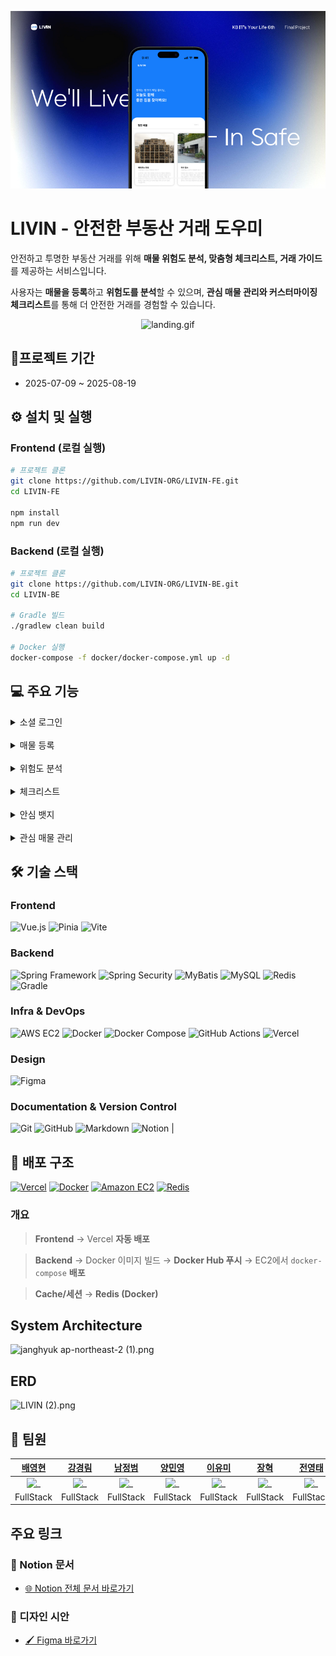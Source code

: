 ![livin_cover.png](src%2Fimage%2Flivin_cover.png)

# LIVIN - 안전한 부동산 거래 도우미

안전하고 투명한 부동산 거래를 위해 **매물 위험도 분석, 맞춤형 체크리스트, 거래 가이드**를 제공하는 서비스입니다.

사용자는 **매물을 등록**하고 **위험도를 분석**할 수 있으며, **관심 매물 관리와 커스터마이징 체크리스트**를 통해 더 안전한 거래를 경험할 수 있습니다.

<div align="center">

![landing.gif](src%2Fmain%2Fresources%2Fimage%2Flanding.gif)
</div>

## 📆프로젝트 기간

- 2025-07-09 ~ 2025-08-19

## ⚙️ 설치 및 실행

### Frontend (로컬 실행)

```bash
# 프로젝트 클론
git clone https://github.com/LIVIN-ORG/LIVIN-FE.git
cd LIVIN-FE

npm install
npm run dev
```

### Backend (로컬 실행)

```bash
# 프로젝트 클론
git clone https://github.com/LIVIN-ORG/LIVIN-BE.git
cd LIVIN-BE

# Gradle 빌드
./gradlew clean build

# Docker 실행
docker-compose -f docker/docker-compose.yml up -d
```

## 💻 주요 기능

<details>
<summary>소셜 로그인</summary>

> 카카오 · 네이버 OAuth2 소셜 로그인

<div align="center">

  ![로그인 화면](src/image/login_image.png)
</div>
</details>
<br/>

<details>
<summary>매물 등록</summary>

> 임대인 매물 등록

<div align="center">

  ![매물등록](src%2Fimage%2Fproperty_add.gif)
</div>
</details>
<br/>

<details>
<summary>위험도 분석</summary>

> 근저당권, 소유주와 임대인 일치 여부, 위반 건축물 여부, 전세가율로 매물의 위험도를 분석

<div align="center">

![risk_analysis1.png](src%2Fimage%2Frisk_analysis1.png)
![risk_analysis2.png](src%2Fimage%2Frisk_analysis2.png)
</div>
</details>
<br/>

<details>
<summary>체크리스트</summary>

> 매물의 확인하고 싶은 사항을 담는 체크리스트 생성  
> 나만의 항목을 생성하여 체크리스트 작성  
> 특정 체크리스트가 적용된 매물 조회 가능
<div align="center">

![checklist.gif](src%2Fimage%2Fchecklist.gif)
</div>
</details>
<br/>

<details>
<summary>안심 뱃지</summary>

> 안심 뱃지 클릭 시 위험도 분석 결과 제공
<div align="center">

![risk_alanysis_report.gif](src%2Fimage%2Frisk_alanysis_report.gif)
</div>
</details>
<br/>

<details>
<summary>관심 매물 관리</summary>

> 매물 즐겨찾기 및 조회
<div align="center">

![favorite_property.gif](src%2Fimage%2Ffavorite_property.gif)
</div>
</details>

## 🛠️ 기술 스택

### Frontend

![Vue.js](https://img.shields.io/badge/Vue.js-4FC08D?style=for-the-badge&logo=vue.js&logoColor=white)
![Pinia](https://img.shields.io/badge/Pinia-FFE600?style=for-the-badge&logo=pinia&logoColor=white)
![Vite](https://img.shields.io/badge/Vite-646CFF?style=for-the-badge&logo=vite&logoColor=white)

### Backend

![Spring Framework](https://img.shields.io/badge/Spring%20Framework-6DB33F?style=for-the-badge&logo=spring&logoColor=white)
![Spring Security](https://img.shields.io/badge/Spring%20Security-6DB33F?style=for-the-badge&logo=springsecurity&logoColor=white)
![MyBatis](https://img.shields.io/badge/MyBatis-ED8B00?style=for-the-badge)
![MySQL](https://img.shields.io/badge/MySQL-4479A1?style=for-the-badge&logo=mysql&logoColor=white)
![Redis](https://img.shields.io/badge/Redis-DC382D?style=for-the-badge&logo=redis&logoColor=white)
![Gradle](https://img.shields.io/badge/Gradle-02303A?style=for-the-badge&logo=gradle&logoColor=white)

### Infra & DevOps

![AWS EC2](https://img.shields.io/badge/AWS%20EC2-FF9900?style=for-the-badge&logo=amazonaws&logoColor=white)
![Docker](https://img.shields.io/badge/Docker-2496ED?style=for-the-badge&logo=docker&logoColor=white)
![Docker Compose](https://img.shields.io/badge/Docker%20Compose-2496ED?style=for-the-badge&logo=docker&logoColor=white)
![GitHub Actions](https://img.shields.io/badge/GitHub%20Actions-2088FF?style=for-the-badge&logo=githubactions&logoColor=white)
![Vercel](https://img.shields.io/badge/Vercel-000000?style=for-the-badge&logo=vercel&logoColor=white)

### Design

![Figma](https://img.shields.io/badge/Figma-F24E1E?style=for-the-badge&logo=figma&logoColor=white)

### Documentation & Version Control

![Git](https://img.shields.io/badge/Git-F05032?style=for-the-badge&logo=git&logoColor=white)
![GitHub](https://img.shields.io/badge/GitHub-181717?style=for-the-badge&logo=github&logoColor=white)
![Markdown](https://img.shields.io/badge/Markdown-000000?style=for-the-badge&logo=markdown&logoColor=white)
![Notion](https://img.shields.io/badge/Notion-000000?style=for-the-badge&logo=notion&logoColor=white)
|

## 🚀 배포 구조

[![Vercel](https://img.shields.io/badge/Vercel-000000?style=for-the-badge&logo=vercel&logoColor=white)](#)
[![Docker](https://img.shields.io/badge/Docker-2496ED?style=for-the-badge&logo=docker&logoColor=white)](#)
[![Amazon EC2](https://img.shields.io/badge/AWS%20EC2-FF9900?style=for-the-badge&logo=amazonaws&logoColor=white)](#)
[![Redis](https://img.shields.io/badge/Redis-DC382D?style=for-the-badge&logo=redis&logoColor=white)](#)

### 개요

> **Frontend** → Vercel **자동 배포**

> **Backend** → Docker 이미지 빌드 → **Docker Hub 푸시** → EC2에서 `docker-compose` **배포**

> **Cache/세션** → **Redis (Docker)**

## System Architecture

![janghyuk ap-northeast-2 (1).png](..%2F..%2F..%2FDownloads%2Fjanghyuk%20ap-northeast-2%20%281%29.png)

## ERD

![LIVIN (2).png](..%2F..%2F..%2FDownloads%2FLIVIN%20%282%29.png)

## 👥 팀원

|               [배영현](https://github.com/Youngbae1126)               |               [강경림](https://github.com/KyungLim11)               |               [남정범](https://github.com/imnjb)               |               [양민영](https://github.com/Minyoung06)               |               [이유미](https://github.com/ll-04)               |                [장혁](https://github.com/jjang0308)                |               [전영태](https://github.com/JeonYeongtae)               |               [조아빈](https://github.com/whdkqls122)               |
| :-------------------------------------------------------------------: | :-----------------------------------------------------------------: | :------------------------------------------------------------: | :-----------------------------------------------------------------: | :------------------------------------------------------------: | :----------------------------------------------------------------: | :-------------------------------------------------------------------: | :-----------------------------------------------------------------: |
| <img src="https://github.com/Youngbae1126.png" width="200px" alt="_"> | <img src="https://github.com/KyungLim11.png" width="200px" alt="_"> | <img src="https://github.com/imnjb.png" width="200px" alt="_"> | <img src="https://github.com/Minyoung06.png" width="200px" alt="_"> | <img src="https://github.com/ll-04.png" width="200px" alt="_"> | <img src="https://github.com/jjang0308.png" width="200px" alt="_"> | <img src="https://github.com/JeonYeongtae.png" width="200px" alt="_"> | <img src="https://github.com/whdkqls122.png" width="200px" alt="_"> |
|                               FullStack                               |                              FullStack                              |                           FullStack                            |                              FullStack                              |                           FullStack                            |                             FullStack                              |                               FullStack                               |                              FullStack                              |

## 주요 링크

### 📑 Notion 문서

- [🌐 Notion 전체 문서 바로가기](https://www.notion.so/youngbae1126/KB-20-1-2253d9b5054a807694cfd743a6db482c)

### 🎨 디자인 시안

- [🖌️ Figma 바로가기](https://www.figma.com/design/CNyHyGkOsdD4HWwRa98waf/%EB%B0%A9%EA%B5%AC%EC%84%9D%EB%9E%A9--20%EB%B0%98-1%ED%8C%80--%ED%94%BC%EA%B7%B8%EB%A7%88?node-id=257-4636&p=f&t=QWnhw68SKXGqkiv1-0)
